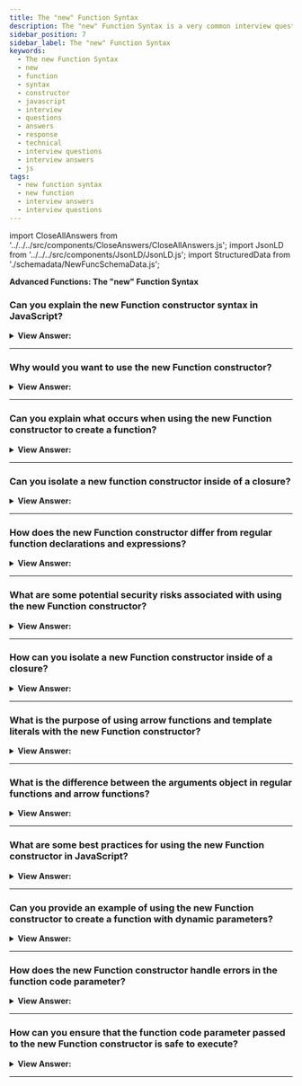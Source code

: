 ```yaml
---
title: The "new" Function Syntax
description: The "new" Function Syntax is a very common interview question.
sidebar_position: 7
sidebar_label: The "new" Function Syntax
keywords:
  - The new Function Syntax
  - new
  - function
  - syntax
  - constructor
  - javascript
  - interview
  - questions
  - answers
  - response
  - technical
  - interview questions
  - interview answers
  - js
tags:
  - new function syntax
  - new function
  - interview answers
  - interview questions
---
```


import CloseAllAnswers from '../../../src/components/CloseAnswers/CloseAllAnswers.js';
import JsonLD from '../../../src/components/JsonLD/JsonLD.js';
import StructuredData from './schemadata/NewFuncSchemaData.js';

<JsonLD data={StructuredData} />

<head>
  <title>The new Function Syntax | Frontend Phone Interview Answers</title>
</head>

**Advanced Functions: The "new" Function Syntax**

<CloseAllAnswers />

### Can you explain the new Function constructor syntax in JavaScript?

<details>
  <summary><strong>View Answer:</strong></summary>
  <div>
  <div><strong>Interview Response:</strong> The new Function constructor syntax in JavaScript provides a more concise and readable way to create functions dynamically at runtime by accepting string parameters as function code. It can also accept arrow functions and template literals as input. However, it is generally not recommended to use this approach due to security and performance concerns.
</div><br />
  <div><strong>Interview Response:</strong> A new Function object gets created using the Function constructor. Calling the constructor can directly build functions dynamically, but it has similar security and performance drawbacks (though significantly less severe) than eval. In contrast to eval, the Function constructor builds functions that only execute in the global scope. We should note that the new Function syntax does not require a function body to function. The main distinction between this method and others is that the function gets physically built from a string given at run-time. We can extract a string externally and utilize it in a function constructor. In complicated web applications, it gets employed in particular instances, such as when we receive code from a server or dynamically assemble a function from a template.
</div><br />
  <div><strong className="codeExample">Code Example:</strong><br /><br />

<strong>Syntax: </strong> new Function([arg1 [, arg2 [, ...argN]] ,] functionBody);<br /><br />

  <div></div>

```js
let sum = new Function('a', 'b', 'return a + b');

console.log(sum(1, 2)); // 3

// new Function without a function body

let sayHi = new Function('console.log("Hello, JavaScript")'); // this will not work in the dev console

sayHi(); // Hello, JavaScript
```

  </div>
  </div>
</details>

---

### Why would you want to use the new Function constructor?

<details>
  <summary><strong>View Answer:</strong></summary>
  <div>
  <div><strong>Interview Response:</strong> The new Function constructor in JavaScript provides a way to dynamically create functions at runtime. While its usage should be approached with caution due to potential security risks, there are a few scenarios where the new Function constructor can be useful.
  </div><br />
  <div><strong className="codeExample">Use Cases:</strong><br /><br />

  <div></div>

**Dynamic code execution**: The `new Function` constructor allows you to generate and execute code dynamically based on runtime conditions or user inputs. This can be useful in cases where you need to evaluate or execute code that is not known until runtime.

**Runtime code generation**: You can use the `new Function` constructor to generate functions dynamically based on specific requirements or configurations. This can be valuable in scenarios where you need to generate functions programmatically or generate functions with varying behaviors.

**Isolation and encapsulation**: By using the `new Function` constructor within a closure or IIFE (Immediately Invoked Function Expression), you can create a new function with its own scope, isolating it from the surrounding code. This can be useful for creating isolated, self-contained functions.

**Eval alternative**: In some cases, the `new Function` constructor can be used as an alternative to `eval()` for executing dynamic code. It provides a controlled environment for executing code and can be more secure when used appropriately.

---

:::warning
It's important to note that while the `new Function` constructor provides flexibility, it also comes with **potential security risks if used improperly**. Dynamic code execution should be handled carefully, ensuring that any generated code is from trusted sources and properly validated to prevent code injection vulnerabilities.
:::

  </div>
  </div>
</details>

---

### Can you explain what occurs when using the new Function constructor to create a function?

<details>
  <summary><strong>View Answer:</strong></summary>
  <div>
  
  <div><strong>Interview Response:</strong> The new Function constructor in JavaScript creates a function object dynamically at runtime using a string parameter as function code, which can include arrow functions and template literals. This approach should be used with caution due to potential security risks.
</div><br/>
  <div><strong>Technical Response:</strong> When a function gets created using the new Function constructor, its [[Environment]] gets set to global rather than the current one. As a result, such a function only has access to global variables and not outer variables. This unusual property of the "new" operator in a Function constructor appears to be very beneficial in practice. As a result, they cannot use external variables. But this is a positive thing since it protects us from mistakes. Passing parameters explicitly is a far superior architectural solution that produces no issues with minifiers.
</div>
  </div>
</details>

---

### Can you isolate a new function constructor inside of a closure?

<details>
  <summary><strong>View Answer:</strong></summary>
  <div>
  <div><strong>Interview Response:</strong> Yes, you can isolate a new Function constructor inside of a closure by defining the function code as a string inside the closure and passing it as a parameter to the constructor. This can help to avoid potential security issues related to executing code from an untrusted source.
  </div><br />
  <div><strong className="codeExample">Code Example:</strong><br /><br />

  <div></div>

```js
let MyModule = (function() {
  function MyConstructor(name) {
    this.name = name;
  }

  MyConstructor.prototype.greet = function() {
    console.log("Hello, " + this.name + "!");
  };

  // Other private variables and functions can be defined here

  // Return an object or expose only necessary members
  return {
    createInstance: function(name) {
      return new MyConstructor(name);
    }
  };
})();

var instance = MyModule.createInstance("JavaScript");
instance.greet(); // Outputs: "Hello, JavaScript!"
```

  </div>
  </div>
</details>

---

### How does the new Function constructor differ from regular function declarations and expressions?

<details>
  <summary><strong>View Answer:</strong></summary>
  <div>
  <div><strong>Interview Response:</strong> The new Function constructor differs from regular function declarations and expressions in syntax, scope, and performance. It uses the Function constructor with a string parameter, executes in the global scope, and is slower to execute.
  </div>
  </div>
</details>

---

### What are some potential security risks associated with using the new Function constructor?

<details>
  <summary><strong>View Answer:</strong></summary>
  <div>
  <div><strong>Interview Response:</strong> The new Function constructor can pose security risks when used with untrusted input, as it allows for the execution of arbitrary code. This can lead to code injection attacks, cross-site scripting, and other vulnerabilities.
  </div><br />
  <div><strong className="codeExample">Code Example:</strong><br /><br />

  <div></div>

```js
var userInput = "console.log('This is malicious code!');";
var myFunction = new Function(userInput);
myFunction();
```

  </div>
  </div>
</details>

---

### How can you isolate a new Function constructor inside of a closure?

<details>
  <summary><strong>View Answer:</strong></summary>
  <div>
  <div><strong>Interview Response:</strong> You can isolate a new Function constructor inside of a closure by defining the function code as a string inside the closure and passing it as a parameter to the constructor.
  </div><br />
  <div><strong className="codeExample">Code Example:</strong><br /><br />

  <div></div>

```js
(function() {
  var functionString = "console.log('This function is isolated.');";
  var isolatedFunction = new Function(functionString);
  
  isolatedFunction();
})();
```

:::note
This is not a modern way to handle passing of string related code. It is recommended that you use higher order functions to encapsulate the passing of dynamic strings.
:::

  </div>
  </div>
</details>

---

### What is the purpose of using arrow functions and template literals with the new Function constructor?

<details>
  <summary><strong>View Answer:</strong></summary>
  <div>
  <div><strong>Interview Response:</strong> Arrow functions and template literals can be used with the new Function constructor to create concise and readable function code, making it easier to generate functions dynamically at runtime.
  </div><br />
  <div><strong className="codeExample">Code Example:</strong><br /><br />

  <div></div>

```js
const generateMessage = new Function('name', 'return `Hello, ${name}! Welcome to our website.`');
const message = generateMessage('JavaScript');
console.log(message); // Output: Hello, JavaScript! Welcome to our website.
```

  </div>
  </div>
</details>

---

### What is the difference between the arguments object in regular functions and arrow functions?

<details>
  <summary><strong>View Answer:</strong></summary>
  <div>
  <div><strong>Interview Response:</strong> Regular functions have an `arguments` object, which contains the function's arguments. Arrow functions, even when created with `new Function`, don't have their own `arguments` object; they inherit it from the surrounding scope.
  </div><br />
  <div><strong className="codeExample">Code Example:</strong><br /><br />

  <div></div>

```js
// Regular Function
function regularFunction() {
    console.log(arguments[0]); // Output: 1
    console.log(arguments[1]); // Output: 2
}

regularFunction(1, 2);

// Arrow Function
var arrowFunction = () => {
    console.log(arguments[0]); // Error: arguments is not defined
}

arrowFunction(1, 2);

// Arrow Function in a Regular Function's Scope
function outerFunction() {
    var innerArrowFunction = () => {
        console.log(arguments[0]); // Output: 3
        console.log(arguments[1]); // Output: 4
    }
    
    innerArrowFunction();
}

outerFunction(3, 4);
```

<p>In the example above, the regular function can access the arguments object to get the passed arguments. However, the standalone arrow function can't access the arguments object because it doesn't have one. But, an arrow function inside a regular function's scope can access the arguments object of the regular function.</p>

  </div>
  </div>
</details>

---

### What are some best practices for using the new Function constructor in JavaScript?

<details>
  <summary><strong>View Answer:</strong></summary>
  <div>
  <div><strong>Interview Response:</strong> Avoid using the Function constructor due to security risks, poor performance, and limited use cases. We should use alternatives like regular functions or arrow functions.
  </div>
  </div>
</details>

---

### Can you provide an example of using the new Function constructor to create a function with dynamic parameters?

<details>
  <summary><strong>View Answer:</strong></summary>
  <div>
  <div><strong>Interview Response:</strong> To create a function with dynamic parameters using the Function constructor, pass an array of parameter names and a function body string as arguments. The constructor combines them, generating a new function with the specified parameters and behavior.
  </div><br />
  <div><strong className="codeExample">Code Example:</strong><br /><br />

  <div></div>

```js
let parameters = "a, b";
let body = "return a + b;";
let dynamicFunction = new Function(parameters, body);
console.log(dynamicFunction(1, 2)); // Output: 3
```

  </div>
  </div>
</details>

---

### How does the new Function constructor handle errors in the function code parameter?

<details>
  <summary><strong>View Answer:</strong></summary>
  <div>
  <div><strong>Interview Response:</strong> The new Function constructor parses and compiles the function code when it's created. If there are syntax errors in the code, it will throw a SyntaxError exception at creation time.
  </div><br />
  <div><strong className="codeExample">Code Example:</strong><br /><br />

  <div></div>

```js
try {
    // Incorrect JavaScript syntax
    let faultyFunction = new Function('return 1 ++ 2');
} catch (e) {
    console.log(e instanceof SyntaxError); // Output: true
    console.log(e.message); // Output: "Unexpected token '++'"
}
```

<p>In the above example, the function code passed to the new Function constructor contains a syntax error ('1 ++ 2' is not valid JavaScript). As a result, a SyntaxError is thrown when the function is created. The try/catch block catches this error and logs that it is indeed a SyntaxError, and also logs the associated error message.</p>

  </div>
  </div>
</details>

---

### How can you ensure that the function code parameter passed to the new Function constructor is safe to execute?

<details>
  <summary><strong>View Answer:</strong></summary>
  <div>
  <div><strong>Interview Response:</strong> Ensuring the safety of executing code passed to the new Function constructor can be challenging because it involves dealing with potential code injection. One of the practices could be to whitelist allowed characters or syntax by sanitizing the input (regex test).
  </div><br />
  <div><strong className="codeExample">For example, if we only expect numerical operations, we can filter the input accordingly:</strong><br /><br />

  <div></div>

```js
function createSafeFunction(code) {
    // Check if code contains only digits, whitespaces, parentheses, or arithmetic operators
    if (/^[0-9\s()+\-*/]*$/.test(code)) {
        return new Function(`return ${code};`);
    } else {
        throw new Error("Unsafe code detected.");
    }
}

try {
    let safeFunction = createSafeFunction("2 + 3");
    console.log(safeFunction()); // Output: 5
} catch (e) {
    console.log(e.message); // Won't be executed
}

try {
    let unsafeFunction = createSafeFunction("console.log(process.env)"); // unsafe code
    console.log(unsafeFunction()); 
} catch (e) {
    console.log(e.message); // Output: "Unsafe code detected."
}

```

<p>In the above example, createSafeFunction checks if the provided code only contains digits, spaces, parentheses, or arithmetic operators. If any other characters are found, an error is thrown. Otherwise, the function is created and returned.</p>

:::note
Please note, the above example is very simple and the actual implementation would need to be far more robust to ensure safety in a production environment. It is typically recommended to avoid using new Function with user input or untrusted code.
:::

  </div>
  </div>
</details>

---
